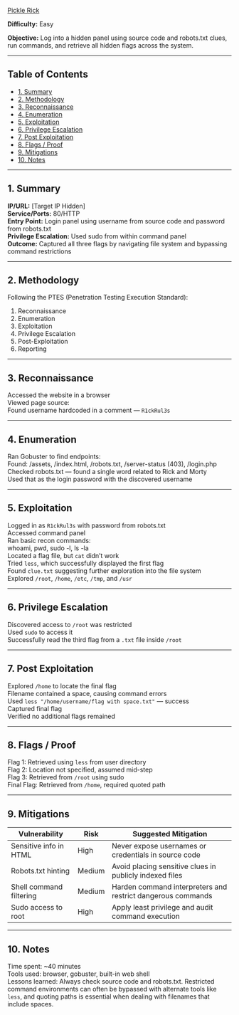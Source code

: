 [Pickle Rick](https://tryhackme.com/room/picklerick)


**Difficulty:** Easy 

**Objective:** Log into a hidden panel using source code and robots.txt clues, run commands, and retrieve all hidden flags across the system.

---

## Table of Contents  
- [1. Summary](#1-summary)  
- [2. Methodology](#2-methodology)  
- [3. Reconnaissance](#3-reconnaissance)  
- [4. Enumeration](#4-enumeration)  
- [5. Exploitation](#5-exploitation)  
- [6. Privilege Escalation](#6-privilege-escalation)  
- [7. Post Exploitation](#7-post-exploitation)  
- [8. Flags / Proof](#8-flags--proof)  
- [9. Mitigations](#9-mitigations)  
- [10. Notes](#10-notes)

---

## 1. Summary  
**IP/URL:** [Target IP Hidden]  
**Service/Ports:** 80/HTTP  
**Entry Point:** Login panel using username from source code and password from robots.txt  
**Privilege Escalation:** Used sudo from within command panel  
**Outcome:** Captured all three flags by navigating file system and bypassing command restrictions

---

## 2. Methodology  
Following the PTES (Penetration Testing Execution Standard):  
1. Reconnaissance  
2. Enumeration  
3. Exploitation  
4. Privilege Escalation  
5. Post-Exploitation  
6. Reporting

---

## 3. Reconnaissance  
Accessed the website in a browser  
Viewed page source:  
Found username hardcoded in a comment — `R1ckRul3s`

---

## 4. Enumeration  
Ran Gobuster to find endpoints:  
Found: /assets, /index.html, /robots.txt, /server-status (403), /login.php  
Checked robots.txt — found a single word related to Rick and Morty  
Used that as the login password with the discovered username

---

## 5. Exploitation  
Logged in as `R1ckRul3s` with password from robots.txt  
Accessed command panel  
Ran basic recon commands:  
whoami, pwd, sudo -l, ls -la  
Located a flag file, but `cat` didn’t work  
Tried `less`, which successfully displayed the first flag  
Found `clue.txt` suggesting further exploration into the file system  
Explored `/root`, `/home`, `/etc`, `/tmp`, and `/usr`

---

## 6. Privilege Escalation  
Discovered access to `/root` was restricted  
Used `sudo` to access it  
Successfully read the third flag from a `.txt` file inside `/root`

---

## 7. Post Exploitation  
Explored `/home` to locate the final flag  
Filename contained a space, causing command errors  
Used `less "/home/username/flag with space.txt"` — success  
Captured final flag  
Verified no additional flags remained

---

## 8. Flags / Proof  
Flag 1: Retrieved using `less` from user directory  
Flag 2: Location not specified, assumed mid-step  
Flag 3: Retrieved from `/root` using sudo  
Final Flag: Retrieved from `/home`, required quoted path

---

## 9. Mitigations  
| Vulnerability           | Risk   | Suggested Mitigation                                |  
|------------------------|--------|-----------------------------------------------------|  
| Sensitive info in HTML | High   | Never expose usernames or credentials in source code|  
| Robots.txt hinting     | Medium | Avoid placing sensitive clues in publicly indexed files |  
| Shell command filtering| Medium | Harden command interpreters and restrict dangerous commands |  
| Sudo access to root    | High   | Apply least privilege and audit command execution   |

---

## 10. Notes  
Time spent: ~40 minutes  
Tools used: browser, gobuster, built-in web shell  
Lessons learned: Always check source code and robots.txt. Restricted command environments can often be bypassed with alternate tools like `less`, and quoting paths is essential when dealing with filenames that include spaces.







